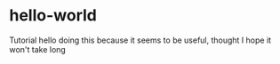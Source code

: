 # hello-world
Tutorial 
hello doing this because it seems to be useful, thought I hope it won't take long
